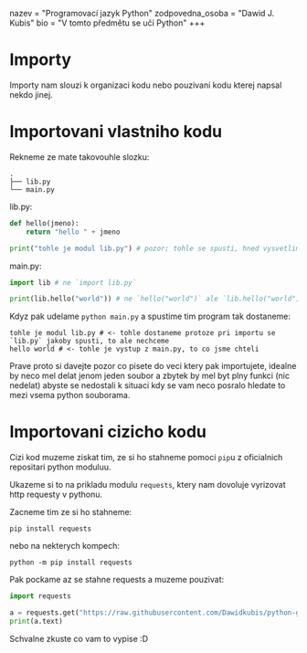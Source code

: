 nazev = "Programovací jazyk Python"
zodpovedna_osoba = "Dawid J. Kubis"
bio = "V tomto předmětu se učí Python"
+++
# Importy
Importy nam slouzi k organizaci kodu nebo pouzivani kodu kterej napsal nekdo jinej.

# Importovani vlastniho kodu

Rekneme ze mate takovouhle slozku:
```
.
├── lib.py
└── main.py
```
lib.py:
```python
def hello(jmeno):
    return "hello " + jmeno

print("tohle je modul lib.py") # pozor; tohle se spusti, hned vysvetlim
```
main.py:
```python
import lib # ne `import lib.py`

print(lib.hello("world")) # ne `hello("world")` ale `lib.hello("world")`
```
Kdyz pak udelame `python main.py` a spustime tim program tak dostaneme:
```
tohle je modul lib.py # <- tohle dostaneme protoze pri importu se `lib.py` jakoby spusti, to ale nechceme
hello world # <- tohle je vystup z main.py, to co jsme chteli
```
Prave proto si davejte pozor co pisete do veci ktery pak importujete, idealne by neco mel delat jenom
jeden soubor a zbytek by mel byt plny funkci (nic nedelat) abyste se nedostali k situaci kdy
se vam neco posralo hledate to mezi vsema python souborama.

# Importovani cizicho kodu

Cizi kod muzeme ziskat tim, ze si ho stahneme pomoci `pip`u z oficialnich repositari python moduluu.

Ukazeme si to na prikladu modulu `requests`, ktery nam dovoluje vyrizovat http requesty v pythonu.

Zacneme tim ze si ho stahneme:
```shell
pip install requests
```
nebo na nekterych kompech:
```shell
python -m pip install requests
```
Pak pockame az se stahne requests a muzeme pouzivat:

```python
import requests

a = requests.get("https://raw.githubusercontent.com/Dawidkubis/python-gjk/master/8/importy.md")
print(a.text)
```
Schvalne zkuste co vam to vypise :D
